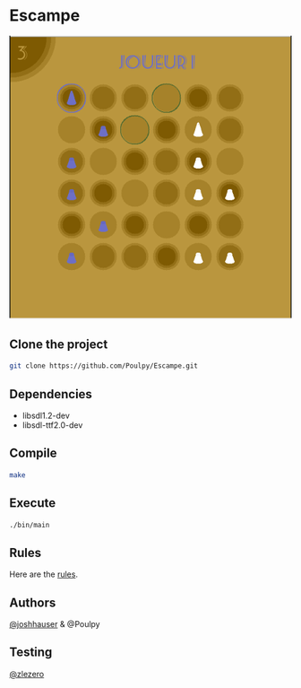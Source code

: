 # Escampe
![Escampe](https://github.com/Poulpy/escampe/blob/master/escampe.png?raw=true)




## Clone the project

```bash
git clone https://github.com/Poulpy/Escampe.git
```

## Dependencies

- libsdl1.2-dev
- libsdl-ttf2.0-dev

## Compile
```bash
make
```

## Execute

```bash
./bin/main
```

## Rules

Here are the [rules](http://jeuxstrategieter.free.fr/Escampe_presentation.php).

## Authors

[@joshhauser](https://github.com/joshhauser) & @Poulpy

## Testing


[@zlezero](https://github.com/zlezero)
